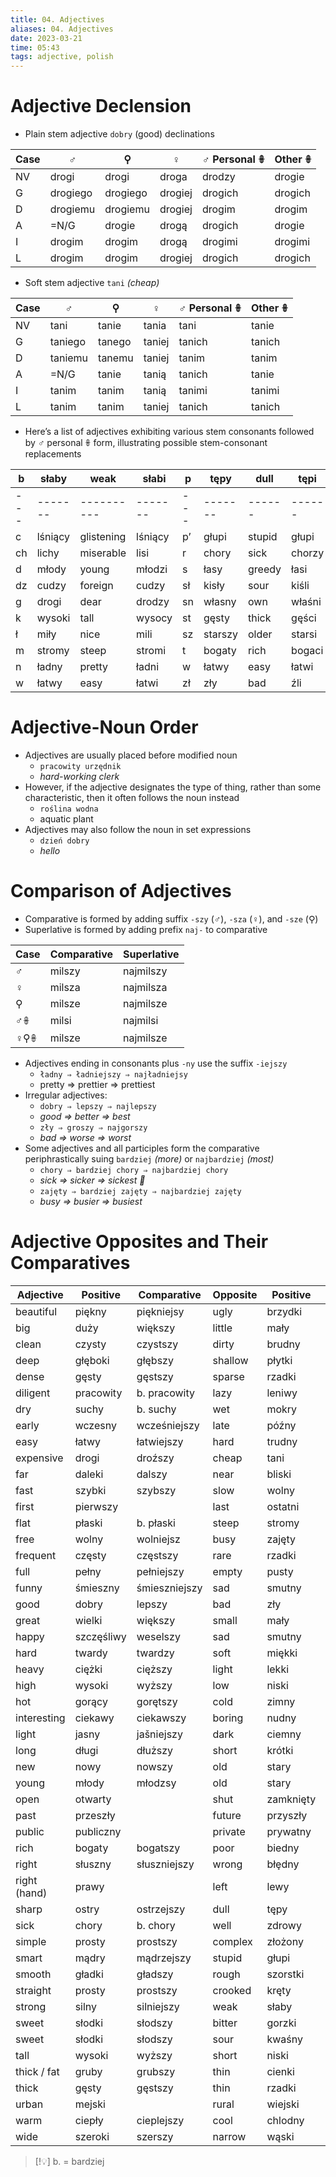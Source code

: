 ```yaml
---
title: 04. Adjectives
aliases: 04. Adjectives
date: 2023-03-21
time: 05:43
tags: adjective, polish
---
```


# Adjective Declension

- Plain stem adjective `dobry` (good) declinations

| Case | ♂        | ⚲        | ♀       | ♂ Personal 𖧚 | Other 𖧚 |
| ---- | -------- | -------- | ------- | ------------ | ------- |
| NV   | drogi    | drogi    | droga   | drodzy       | drogie  |
| G    | drogiego | drogiego | drogiej | drogich      | drogich |
| D    | drogiemu | drogiemu | drogiej | drogim       | drogim  |
| A    | =N/G     | drogie   | drogą   | drogich      | drogie  |
| I    | drogim   | drogim   | drogą   | drogimi      | drogimi |
| L    | drogim   | drogim   | drogiej | drogich      | drogich |

- Soft stem adjective `tani` *(cheap)*

| Case | ♂       | ⚲      | ♀      | ♂ Personal 𖧚 | Other 𖧚 |
| ---- | ------- | ------ | ------ | ------------ | ------- |
| NV   | tani    | tanie  | tania  | tani         | tanie   |
| G    | taniego | tanego | taniej | tanich       | tanich  |
| D    | taniemu | tanemu | taniej | tanim        | tanim   |
| A    | =N/G    | tanie  | tanią  | tanich       | tanie   |
| I    | tanim   | tanim  | tanią  | tanimi       | tanimi  |
| L    | tanim   | tanim  | taniej | tanich       | tanich  |

- Here’s a list of adjectives exhibiting various stem consonants followed by  ♂ personal  𖧚 form, illustrating possible stem-consonant replacements

| b | słaby | weak | słabi | p | tępy | dull | tępi |
| --- | ---     | ---        | ---     | --- | ---     | ---    | ---    |
| --- | ------- | ---------- | ------- | --- | ------- | ------ | ------ |
| c   | lśniący | glistening | lśniący | p’  | głupi   | stupid | głupi  |
| ch  | lichy   | miserable  | lisi    | r   | chory   | sick   | chorzy |
| d   | młody   | young      | młodzi  | s   | łasy    | greedy | łasi   |
| dz  | cudzy   | foreign    | cudzy   | sł  | kisły   | sour   | kiśli  |
| g   | drogi   | dear       | drodzy  | sn  | własny  | own    | właśni |
| k   | wysoki  | tall       | wysocy  | st  | gęsty   | thick  | gęści  |
| ł   | miły    | nice       | mili    | sz  | starszy | older  | starsi |
| m   | stromy  | steep      | stromi  | t   | bogaty  | rich   | bogaci |
| n   | ładny   | pretty     | ładni   | w   | łatwy   | easy   | łatwi  |
| w   | łatwy   | easy       | łatwi   | zł  | zły     | bad    | źli    |

# Adjective-Noun Order

- Adjectives are usually placed before modified noun
    - `pracowity urzędnik`
    - *hard-working clerk*
- However, if the adjective designates the type of thing, rather than some characteristic, then it often follows the noun instead
    - `roślina wodna`
    - aquatic plant
- Adjectives may also follow the noun in set expressions
    - `dzień dobry`
    - *hello*

# Comparison of Adjectives

- Comparative is formed by adding suffix `-szy` (♂), `-sza` (♀), and `-sze` (⚲)
- Superlative is formed by adding prefix `naj-` to comparative

| Case | Comparative | Superlative |
| ---- | ----------- | ----------- |
| ♂    | milszy      | najmilszy   |
| ♀    | milsza      | najmilsza   |
| ⚲    | milsze      | najmilsze   |
| ♂𖧚   | milsi       | najmilsi    |
| ♀⚲𖧚  | milsze      | najmilsze   |

- Adjectives ending in consonants plus `-ny` use the suffix `-iejszy`
    - `ładny ⇒ ładniejszy ⇒ najładniejsy`
    - pretty ⇒ prettier ⇒ prettiest
- Irregular adjectives:
    - `dobry ⇒ lepszy ⇒ najlepszy`
    - *good ⇒ better ⇒ best*
    - `zły ⇒ groszy ⇒ najgorszy`
    - *bad ⇒ worse ⇒ worst*
- Some adjectives and all participles form the comparative periphrastically suing `bardziej` *(more)* or `najbardziej` *(most)*
    - `chory ⇒ bardziej chory ⇒ najbardziej chory`
    - *sick ⇒ sicker ⇒ sickest 🤘*
    - `zajęty ⇒ bardziej zajęty ⇒ najbardziej zajęty`
    - *busy ⇒ busier ⇒ busiest*

# Adjective Opposites and Their Comparatives

| Adjective    | Positive   | Comparative   | Opposite | Positive  | Comparative  |
| ------------ | ---------- | ------------- | -------- | --------- | ------------ |
| beautiful    | piękny     | piękniejsy    | ugly     | brzydki   | brzydszy     |
| big          | duży       | większy       | little   | mały      | mniejszy     |
| clean        | czysty     | czystszy      | dirty    | brudny    | brudniejszy  |
| deep         | głęboki    | głębszy       | shallow  | płytki    | płytszy      |
| dense        | gęsty      | gęstszy       | sparse   | rzadki    | rzadszy      |
| diligent     | pracowity  | b. pracowity  | lazy     | leniwy    | b. leniwy    |
| dry          | suchy      | b. suchy      | wet      | mokry     | mokrzejszy   |
| early        | wczesny    | wcześniejszy  | late     | późny     | późniejszy   |
| easy         | łatwy      | łatwiejszy    | hard     | trudny    | trudniejszy  |
| expensive    | drogi      | droźszy       | cheap    | tani      | tańszy       |
| far          | daleki     | dalszy        | near     | bliski    | bliźszy      |
| fast         | szybki     | szybszy       | slow     | wolny     | wolniejszy   |
| first        | pierwszy   |               | last     | ostatni   |              |
| flat         | płaski     | b. płaski     | steep    | stromy    | b. stromy    |
| free         | wolny      | wolniejsz     | busy     | zajęty    | b. zajęty    |
| frequent     | częsty     | częstszy      | rare     | rzadki    | rzadszy      |
| full         | pełny      | pełniejszy    | empty    | pusty     | b. pusty     |
| funny        | śmieszny   | śmieszniejszy | sad      | smutny    | smutniejszy  |
| good         | dobry      | lepszy        | bad      | zły       | gorszy       |
| great        | wielki     | większy       | small    | mały      | mniejszy     |
| happy        | szczęśliwy | weselszy      | sad      | smutny    | smutniejszy  |
| hard         | twardy     | twardzy       | soft     | miękki    | miększy      |
| heavy        | ciężki     | cięższy       | light    | lekki     | lżejszy      |
| high         | wysoki     | wyższy        | low      | niski     | niżny        |
| hot          | gorący     | gorętszy      | cold     | zimny     | zimniejszy   |
| interesting  | ciekawy    | ciekawszy     | boring   | nudny     | nudniejszy   |
| light        | jasny      | jašniejszy    | dark     | ciemny    | ciemniejszy  |
| long         | długi      | dłuższy       | short    | krótki    | krótszy      |
| new          | nowy       | nowszy        | old      | stary     | starszy      |
| young        | młody      | młodzsy       | old      | stary     | starszy      |
| open         | otwarty    |               | shut     | zamknięty |              |
| past         | przeszły   |               | future   | przyszły  |              |
| public       | publiczny  |               | private  | prywatny  |              |
| rich         | bogaty     | bogatszy      | poor     | biedny    | biedniejszy  |
| right        | słuszny    | słuszniejszy  | wrong    | błȩdny    | błȩdniejszy  |
| right (hand) | prawy      |               | left     | lewy      |              |
| sharp        | ostry      | ostrzejszy    | dull     | tępy      | b. tępy      |
| sick         | chory      | b. chory      | well     | zdrowy    | zdrowzy      |
| simple       | prosty     | prostszy      | complex  | złożony   | b. złożony   |
| smart        | mądry      | mądrzejszy    | stupid   | głupi     | głupszy      |
| smooth       | gładki     | gładszy       | rough    | szorstki  | b. szorstki  |
| straight     | prosty     | prostszy      | crooked  | kręty     | b. kręty     |
| strong       | silny      | silniejszy    | weak     | słaby     | słabszy      |
| sweet        | słodki     | słodszy       | bitter   | gorzki    | b. gorzki    |
| sweet        | słodki     | słodszy       | sour     | kwaśny    | kwaśniejszy  |
| tall         | wysoki     | wyższy        | short    | niski     | niższy       |
| thick / fat  | gruby      | grubszy       | thin     | cienki    | ciższy       |
| thick        | gęsty      | gęstszy       | thin     | rzadki    | rzadszy      |
| urban        | mejski     |               | rural    | wiejski   |              |
| warm         | ciepły     | cieplejszy    | cool     | chlodny   | chlodniejszy |
| wide         | szeroki    | szerszy       | narrow   | wąski     | węższy       |


> [!💡] 
> b. = bardziej
